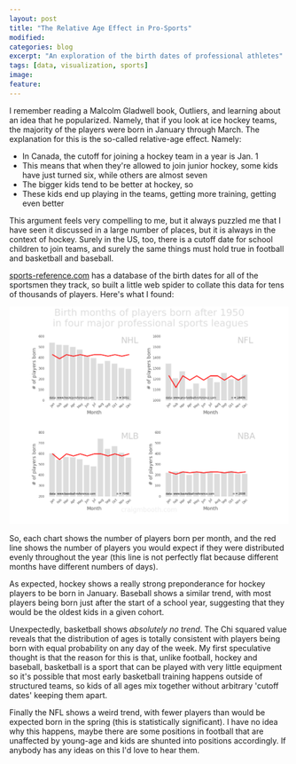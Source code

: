 ```yaml
---
layout: post
title: "The Relative Age Effect in Pro-Sports"
modified:
categories: blog
excerpt: "An exploration of the birth dates of professional athletes"
tags: [data, visualization, sports]
image:
feature:
---
```


I remember reading a Malcolm Gladwell book, Outliers, and learning about an idea that he popularized.  Namely, that if you look at ice hockey teams, the majority of the players were born in January through March.  The explanation for this is the so-called relative-age effect. Namely:

*   In Canada, the cutoff for joining a hockey team in a year is Jan. 1
*   This means that when they're allowed to join junior hockey, some kids have just turned six, while others are almost seven
*   The bigger kids tend to be better at hockey, so
*   These kids end up playing in the teams, getting more training, getting even better

This argument feels very compelling to me, but it always puzzled me that I have seen it discussed in a large number of places, but it is always in the context of hockey.  Surely in the US, too, there is a cutoff date for school children to join teams, and surely the same things must hold true in football and basketball and baseball.

[sports-reference.com](http://www.sports-reference.com) has a database of the birth dates for all of the sportsmen they track, so built a little web spider to collate this data for tens of thousands of players.  Here's what I found:

[![download](/images/blog/relative-age/download.png)](/images/blog/relative-age/download.png)

So, each chart shows the number of players born per month, and the red line shows the number of players you would expect if they were distributed evenly throughout the year (this line is not perfectly flat because different months have different numbers of days).

As expected, hockey shows a really strong preponderance for hockey players to be born in January.  Baseball shows a similar trend, with most players being born just after the start of a school year, suggesting that they would be the oldest kids in a given cohort.

Unexpectedly, basketball shows _absolutely no trend_.  The Chi squared value reveals that the distribution of ages is totally consistent with players being born with equal probability on any day of the week.  My first speculative thought is that the reason for this is that, unlike football, hockey and baseball, basketball is a sport that can be played with very little equipment so it's possible that most early basketball training happens outside of structured teams, so kids of all ages mix together without arbitrary 'cutoff dates' keeping them apart.

Finally the NFL shows a weird trend, with fewer players than would be expected born in the spring (this is statistically significant).  I have no idea why this happens, maybe there are some positions in football that are unaffected by young-age and kids are shunted into positions accordingly.  If anybody has any ideas on this I'd love to hear them.
